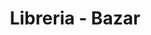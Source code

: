 ---
title: "Libreria - Bazar"
url: /ciudad-satelite/libreria-bazar-avenida-satelite/
shop: Kramladen
---